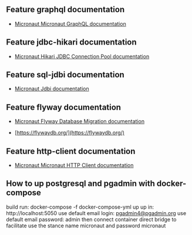 ## Feature graphql documentation

- [Micronaut Micronaut GraphQL documentation](https://micronaut-projects.github.io/micronaut-graphql/latest/guide/index.html)

## Feature jdbc-hikari documentation

- [Micronaut Hikari JDBC Connection Pool documentation](https://micronaut-projects.github.io/micronaut-sql/latest/guide/index.html#jdbc)

## Feature sql-jdbi documentation

- [Micronaut Jdbi documentation](https://micronaut-projects.github.io/micronaut-sql/latest/guide/index.html#jdbi)

## Feature flyway documentation

- [Micronaut Flyway Database Migration documentation](https://micronaut-projects.github.io/micronaut-flyway/latest/guide/index.html)

- [https://flywaydb.org/](https://flywaydb.org/)

## Feature http-client documentation

- [Micronaut Micronaut HTTP Client documentation](https://docs.micronaut.io/latest/guide/index.html#httpClient)

## How to up postgresql and pgadmin with docker-compose
   build run:
    docker-compose -f docker-compose-yml up
   up in: http://localhost:5050
    use default email login: pgadmin4@pgadmin.org
    use default email password: admin
    then connect container direct bridge to facilitate use the stance name micronaut and password micronaut 